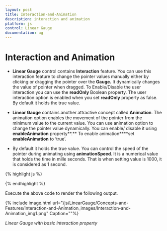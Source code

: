 ```yaml
---
layout: post
title: Interaction-and-Animation
description: interaction and animation
platform: js
control: Linear Gauge
documentation: ug
---
```


# Interaction and Animation

* **Linear Gauge** control contains **Interaction** feature. You can use this interaction feature to change the pointer values manually either by clicking or dragging the pointer over the **Gauge.** It dynamically changes the value of pointer when dragged. To Enable/Disable the user interaction you can use the **readOnly** Boolean property. The user interaction option is enabled when you set **readOnly** property as false. By default it holds the true value.

* **Linear Gauge** contains another attractive concept called **Animation**. The animation option enables the movement of the pointer from the minimum value to the current value. You can use animation option to change the pointer value dynamically. You can enable/ disable it using **enableAnimation** property**.** To enable animation****set **enableAnimation** to ‘true’. 

* By default it holds the true value. You can control the speed of the pointer during animating using **animationSpeed**. It is a numerical value that holds the time in mille seconds. That is when setting value is 1000, it is considered as 1 second.



{% highlight js %}


<div id="LinearGauge1"></div>   
<script type="text/javascript">
 $(function () {
// For Linear Gauge rendering
$("#LinearGauge1").ejLinearGauge({
//For enable Animation
**enableAnimation: true,**
//For enable Animation speed
**animationSpeed:1000,**
//For enable interaction
**readOnly: false,**
value:78**,**
//For Adding scale collection
scales: [{
border: { color: "transparent", width: 0 },
showBarPointers: true,
//For Adding bar pointer collection
 ]barPointers: [{ width: 5, backgroundColor: "Grey"}],
//For Adding marker pointer collection
 markerPointers:[{
width:10,length:10,backgroundColor:"Grey",distanceFromScale:-12
}],
//For Adding ticks collection
ticks: [{ type: "majorinterval", width: 2, 
color: "#8c8c8c", distanceFromScale: { x: 7, y: 0 } },
{ type: "minorinterval", width: 1,height:6, 
color: "#8c8c8c", distanceFromScale: { x: 7, y: 0 } }]
}]
});       
});
</script>


{% endhighlight %}



Execute the above code to render the following output.

{% include image.html url="/js/LinearGauge/Concepts-and-Features/Interaction-and-Animation_images/Interaction-and-Animation_img1.png" Caption=""%}

_Linear Gauge with basic interaction property_

